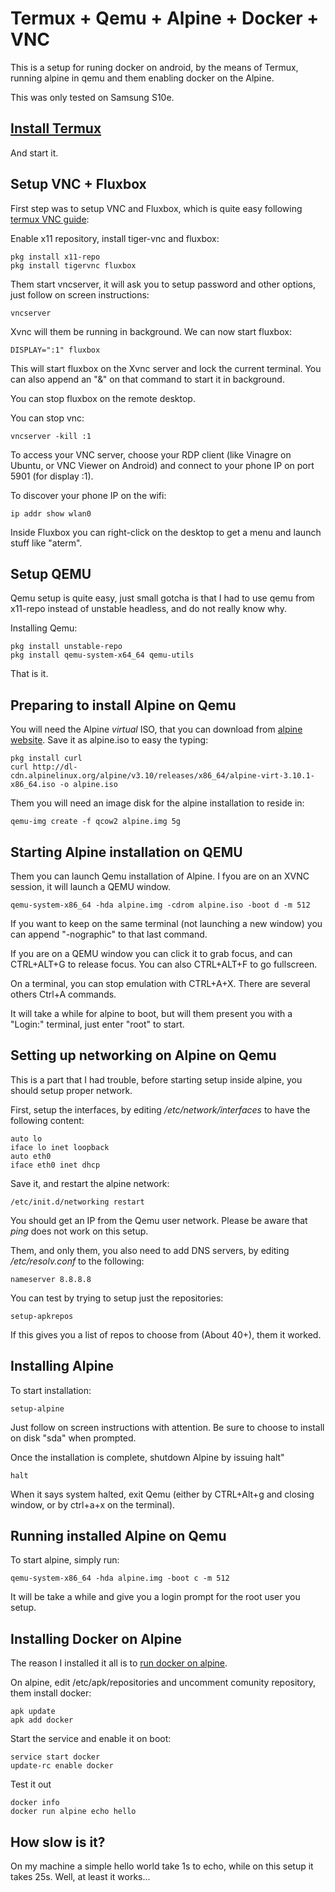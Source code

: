 # Termux + Qemu + Alpine + Docker + VNC

This is a setup for runing docker on android, by the means of Termux, running alpine in qemu and them enabling docker on the Alpine.

This was only tested on Samsung S10e.

## [Install Termux](https://termux.com)

And start it.

## Setup VNC + Fluxbox

First step was to setup VNC and Fluxbox, which is quite easy following [termux VNC guide](https://wiki.termux.com/wiki/Graphic_Environment):

Enable x11 repository, install tiger-vnc and fluxbox:

```
pkg install x11-repo
pkg install tigervnc fluxbox
```

Them start vncserver, it will ask you to setup password and other options, just follow on screen instructions:

```
vncserver
```

Xvnc will them be running in background. We can now start fluxbox:

```
DISPLAY=":1" fluxbox
```

This will start fluxbox on the Xvnc server and lock the current terminal. You can also append an "&" on that command to start it in background.

You can stop fluxbox on the remote desktop.

You can stop vnc:

```
vncserver -kill :1
```

To access your VNC server, choose your RDP client (like Vinagre on Ubuntu, or VNC Viewer on Android) and connect to your phone IP on port 5901 (for display :1).

To discover your phone IP on the wifi:

```
ip addr show wlan0
```

Inside Fluxbox you can right-click on the desktop to get a menu and launch stuff like "aterm".

## Setup QEMU

Qemu setup is quite easy, just small gotcha is that I had to use qemu from x11-repo instead of unstable headless, and do not really know why.

Installing Qemu:

```
pkg install unstable-repo
pkg install qemu-system-x64_64 qemu-utils
```

That is it.

## Preparing to install Alpine on Qemu

You will need the Alpine *virtual* ISO, that you can download from [alpine website](https://alpinelinux.org). Save it as alpine.iso to easy the typing:

```
pkg install curl
curl http://dl-cdn.alpinelinux.org/alpine/v3.10/releases/x86_64/alpine-virt-3.10.1-x86_64.iso -o alpine.iso
```

Them you will need an image disk for the alpine installation to reside in:

```
qemu-img create -f qcow2 alpine.img 5g
```

## Starting Alpine installation on QEMU

Them you can launch Qemu installation of Alpine. I fyou are on an XVNC session, it will launch a QEMU window.

```
qemu-system-x86_64 -hda alpine.img -cdrom alpine.iso -boot d -m 512
```

If you want to keep on the same terminal (not launching a new window) you can append "-nographic" to that last command.

If you are on a QEMU window you can click it to grab focus, and can CTRL+ALT+G to release focus. You can also CTRL+ALT+F to go fullscreen.

On a terminal, you can stop emulation with CTRL+A+X. There are several others Ctrl+A commands.

It will take a while for alpine to boot, but will them present you with a "Login:" terminal, just enter "root" to start. 

## Setting up networking on Alpine on Qemu

This is a part that I had trouble, before starting setup inside alpine, you should setup proper network.

First, setup the interfaces, by editing */etc/network/interfaces* to have the following content:

```
auto lo
iface lo inet loopback
auto eth0
iface eth0 inet dhcp
```

Save it, and restart the alpine network:

```
/etc/init.d/networking restart
```

You should get an IP from the Qemu user network. Please be aware that _ping_ does not work on this setup.

Them, and only them, you also need to add DNS servers, by editing */etc/resolv.conf* to the following:

```
nameserver 8.8.8.8
```

You can test by trying to setup just the repositories:

```
setup-apkrepos
```

If this gives you a list of repos to choose from (About 40+), them it worked.

## Installing Alpine

To start installation:

```
setup-alpine
```

Just follow on screen instructions with attention. Be sure to choose to install on disk "sda" when prompted.

Once the installation is complete, shutdown Alpine by issuing halt"

```
halt
```

When it says system halted, exit Qemu (either by CTRL+Alt+g and closing window, or by ctrl+a+x on the terminal).


## Running installed Alpine on Qemu

To start alpine, simply run:

```
qemu-system-x86_64 -hda alpine.img -boot c -m 512
```

It will be take a while and give you a login prompt for the root user you setup.

## Installing Docker on Alpine

The reason I installed it all is to [run docker on alpine](https://wiki.alpinelinux.org/wiki/Docker).

On alpine, edit /etc/apk/repositories and uncomment comunity repository, them install docker:

```
apk update
apk add docker
```

Start the service and enable it on boot:

```
service start docker
update-rc enable docker
```

Test it out

```
docker info
docker run alpine echo hello
```

## How slow is it?

On my machine a simple hello world take 1s to echo, while on this setup it takes 25s. Well, at least it works...

